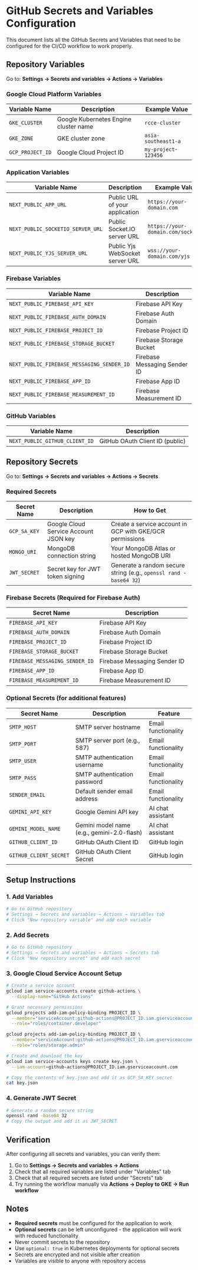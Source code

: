# GitHub Secrets and Variables Configuration

This document lists all the GitHub Secrets and Variables that need to be configured for the CI/CD workflow to work properly.

## Repository Variables

Go to: **Settings → Secrets and variables → Actions → Variables**

### Google Cloud Platform Variables

| Variable Name    | Description                           | Example Value       |
| ---------------- | ------------------------------------- | ------------------- |
| `GKE_CLUSTER`    | Google Kubernetes Engine cluster name | `rcce-cluster`      |
| `GKE_ZONE`       | GKE cluster zone                      | `asia-southeast1-a` |
| `GCP_PROJECT_ID` | Google Cloud Project ID               | `my-project-123456` |

### Application Variables

| Variable Name                     | Description                     | Example Value                      |
| --------------------------------- | ------------------------------- | ---------------------------------- |
| `NEXT_PUBLIC_APP_URL`             | Public URL of your application  | `https://your-domain.com`          |
| `NEXT_PUBLIC_SOCKETIO_SERVER_URL` | Public Socket.IO server URL     | `https://your-domain.com/socketio` |
| `NEXT_PUBLIC_YJS_SERVER_URL`      | Public Yjs WebSocket server URL | `wss://your-domain.com/yjs`        |

### Firebase Variables

| Variable Name                              | Description                  |
| ------------------------------------------ | ---------------------------- |
| `NEXT_PUBLIC_FIREBASE_API_KEY`             | Firebase API Key             |
| `NEXT_PUBLIC_FIREBASE_AUTH_DOMAIN`         | Firebase Auth Domain         |
| `NEXT_PUBLIC_FIREBASE_PROJECT_ID`          | Firebase Project ID          |
| `NEXT_PUBLIC_FIREBASE_STORAGE_BUCKET`      | Firebase Storage Bucket      |
| `NEXT_PUBLIC_FIREBASE_MESSAGING_SENDER_ID` | Firebase Messaging Sender ID |
| `NEXT_PUBLIC_FIREBASE_APP_ID`              | Firebase App ID              |
| `NEXT_PUBLIC_FIREBASE_MEASUREMENT_ID`      | Firebase Measurement ID      |

### GitHub Variables

| Variable Name                  | Description                     |
| ------------------------------ | ------------------------------- |
| `NEXT_PUBLIC_GITHUB_CLIENT_ID` | GitHub OAuth Client ID (public) |

## Repository Secrets

Go to: **Settings → Secrets and variables → Actions → Secrets**

### Required Secrets

| Secret Name  | Description                           | How to Get                                                        |
| ------------ | ------------------------------------- | ----------------------------------------------------------------- |
| `GCP_SA_KEY` | Google Cloud Service Account JSON key | Create a service account in GCP with GKE/GCR permissions          |
| `MONGO_URI`  | MongoDB connection string             | Your MongoDB Atlas or hosted MongoDB URI                          |
| `JWT_SECRET` | Secret key for JWT token signing      | Generate a random secure string (e.g., `openssl rand -base64 32`) |

### Firebase Secrets (Required for Firebase Auth)

| Secret Name                    | Description                  |
| ------------------------------ | ---------------------------- |
| `FIREBASE_API_KEY`             | Firebase API Key             |
| `FIREBASE_AUTH_DOMAIN`         | Firebase Auth Domain         |
| `FIREBASE_PROJECT_ID`          | Firebase Project ID          |
| `FIREBASE_STORAGE_BUCKET`      | Firebase Storage Bucket      |
| `FIREBASE_MESSAGING_SENDER_ID` | Firebase Messaging Sender ID |
| `FIREBASE_APP_ID`              | Firebase App ID              |
| `FIREBASE_MEASUREMENT_ID`      | Firebase Measurement ID      |

### Optional Secrets (for additional features)

| Secret Name            | Description                                | Feature             |
| ---------------------- | ------------------------------------------ | ------------------- |
| `SMTP_HOST`            | SMTP server hostname                       | Email functionality |
| `SMTP_PORT`            | SMTP server port (e.g., 587)               | Email functionality |
| `SMTP_USER`            | SMTP authentication username               | Email functionality |
| `SMTP_PASS`            | SMTP authentication password               | Email functionality |
| `SENDER_EMAIL`         | Default sender email address               | Email functionality |
| `GEMINI_API_KEY`       | Google Gemini API key                      | AI chat assistant   |
| `GEMINI_MODEL_NAME`    | Gemini model name (e.g., gemini-2.0-flash) | AI chat assistant   |
| `GITHUB_CLIENT_ID`     | GitHub OAuth Client ID                     | GitHub login        |
| `GITHUB_CLIENT_SECRET` | GitHub OAuth Client Secret                 | GitHub login        |

## Setup Instructions

### 1. Add Variables

```bash
# Go to GitHub repository
# Settings → Secrets and variables → Actions → Variables tab
# Click "New repository variable" and add each variable
```

### 2. Add Secrets

```bash
# Go to GitHub repository
# Settings → Secrets and variables → Actions → Secrets tab
# Click "New repository secret" and add each secret
```

### 3. Google Cloud Service Account Setup

```bash
# Create a service account
gcloud iam service-accounts create github-actions \
  --display-name="GitHub Actions"

# Grant necessary permissions
gcloud projects add-iam-policy-binding PROJECT_ID \
  --member="serviceAccount:github-actions@PROJECT_ID.iam.gserviceaccount.com" \
  --role="roles/container.developer"

gcloud projects add-iam-policy-binding PROJECT_ID \
  --member="serviceAccount:github-actions@PROJECT_ID.iam.gserviceaccount.com" \
  --role="roles/storage.admin"

# Create and download the key
gcloud iam service-accounts keys create key.json \
  --iam-account=github-actions@PROJECT_ID.iam.gserviceaccount.com

# Copy the contents of key.json and add it as GCP_SA_KEY secret
cat key.json
```

### 4. Generate JWT Secret

```bash
# Generate a random secure string
openssl rand -base64 32
# Copy the output and add it as JWT_SECRET
```

## Verification

After configuring all secrets and variables, you can verify them:

1. Go to **Settings → Secrets and variables → Actions**
2. Check that all required variables are listed under "Variables" tab
3. Check that all required secrets are listed under "Secrets" tab
4. Try running the workflow manually via **Actions → Deploy to GKE → Run workflow**

## Notes

- **Required secrets** must be configured for the application to work
- **Optional secrets** can be left unconfigured - the application will work with reduced functionality
- Never commit secrets to the repository
- Use `optional: true` in Kubernetes deployments for optional secrets
- Secrets are encrypted and not visible after creation
- Variables are visible to anyone with repository access
